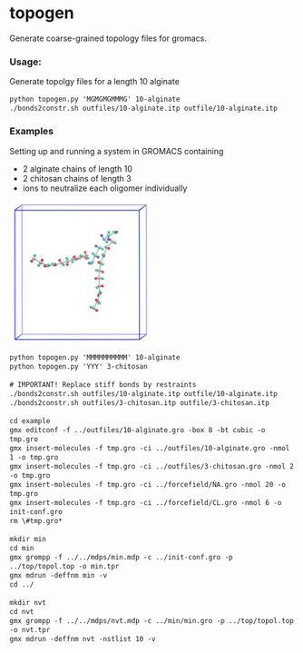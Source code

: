 # topogen
Generate coarse-grained topology files for gromacs.


### Usage:  
Generate topolgy files for a length 10 alginate

    python topogen.py 'MGMGMGMMMG' 10-alginate
    ./bonds2constr.sh outfiles/10-alginate.itp outfile/10-alginate.itp
    
### Examples
Setting up and running a system in GROMACS containing
- 2 alginate chains of length 10
- 2 chitosan chains of length 3
- ions to neutralize each oligomer individually 
<img src="https://github.com/lukasbaldauf/topogen/blob/main/vmdscene.png" width="250" height="250" />


    python topogen.py 'MMMMMMMMMM' 10-alginate
    python topogen.py 'YYY' 3-chitosan
    
    # IMPORTANT! Replace stiff bonds by restraints
    ./bonds2constr.sh outfiles/10-alginate.itp outfile/10-alginate.itp
    ./bonds2constr.sh outfiles/3-chitosan.itp outfile/3-chitosan.itp
    
    cd example
    gmx editconf -f ../outfiles/10-alginate.gro -box 8 -bt cubic -o tmp.gro
    gmx insert-molecules -f tmp.gro -ci ../outfiles/10-alginate.gro -nmol 1 -o tmp.gro
    gmx insert-molecules -f tmp.gro -ci ../outfiles/3-chitosan.gro -nmol 2 -o tmp.gro
    gmx insert-molecules -f tmp.gro -ci ../forcefield/NA.gro -nmol 20 -o tmp.gro
    gmx insert-molecules -f tmp.gro -ci ../forcefield/CL.gro -nmol 6 -o init-conf.gro
    rm \#tmp.gro*
    
    mkdir min
    cd min
    gmx grompp -f ../../mdps/min.mdp -c ../init-conf.gro -p ../top/topol.top -o min.tpr
    gmx mdrun -deffnm min -v
    cd ../
    
    mkdir nvt
    cd nvt
    gmx grompp -f ../../mdps/nvt.mdp -c ../min/min.gro -p ../top/topol.top -o nvt.tpr
    gmx mdrun -deffnm nvt -nstlist 10 -v
  
    
    
    
    


  
  

    
    
